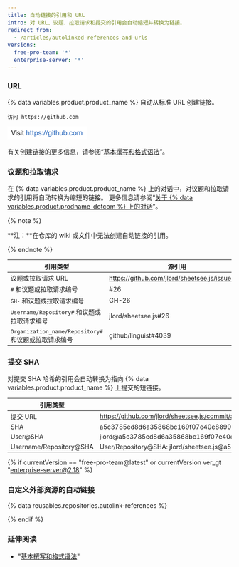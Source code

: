 ```yaml
---
title: 自动链接的引用和 URL
intro: 对 URL、议题、拉取请求和提交的引用会自动缩短并转换为链接。
redirect_from:
  - /articles/autolinked-references-and-urls
versions:
  free-pro-team: '*'
  enterprise-server: '*'
---
```


### URL

{% data variables.product.product_name %} 自动从标准 URL 创建链接。

`访问 https://github.com`

![显示的自动链接的 URL](/assets/images/help/writing/url-autolink-rendered.png)

有关创建链接的更多信息，请参阅“[基本撰写和格式语法](/articles/basic-writing-and-formatting-syntax/#links)”。

### 议题和拉取请求

在 {% data variables.product.product_name %} 上的对话中，对议题和拉取请求的引用将自动转换为缩短的链接。 更多信息请参阅“[关于 {% data variables.product.prodname_dotcom %} 上的对话](/articles/about-conversations-on-github)”。

{% note %}

**注：**在仓库的 wiki 或文件中无法创建自动链接的引用。

{% endnote %}

| 引用类型                                       | 源引用                                            | 短链接                                                                    |
| ------------------------------------------ | ---------------------------------------------- | ---------------------------------------------------------------------- |
| 议题或拉取请求 URL                                | https://github.com/jlord/sheetsee.js/issues/26 | [#26](https://github.com/jlord/sheetsee.js/issues/26)                  |
| `#` 和议题或拉取请求编号                             | #26                                            | [#26](https://github.com/jlord/sheetsee.js/issues/26)                  |
| `GH-` 和议题或拉取请求编号                           | GH-26                                          | [GH-26](https://github.com/jlord/sheetsee.js/issues/26)                |
| `Username/Repository#` 和议题或拉取请求编号          | jlord/sheetsee.js#26                           | [jlord/sheetsee.js#26](https://github.com/jlord/sheetsee.js/issues/26) |
| `Organization_name/Repository#` 和议题或拉取请求编号 | github/linguist#4039                           | [github/linguist#4039](https://github.com/github/linguist/pull/4039)   |

### 提交 SHA

对提交 SHA 哈希的引用会自动转换为指向 {% data variables.product.product_name %} 上提交的短链接。

| 引用类型                    | 源引用                                                                                  | 短链接                                                                                                               |
| ----------------------- | ------------------------------------------------------------------------------------ | ----------------------------------------------------------------------------------------------------------------- |
| 提交 URL                  | https://github.com/jlord/sheetsee.js/commit/a5c3785ed8d6a35868bc169f07e40e889087fd2e | [a5c3785](https://github.com/jlord/sheetsee.js/commit/a5c3785ed8d6a35868bc169f07e40e889087fd2e)                   |
| SHA                     | a5c3785ed8d6a35868bc169f07e40e889087fd2e                                             | [a5c3785](https://github.com/jlord/sheetsee.js/commit/a5c3785ed8d6a35868bc169f07e40e889087fd2e)                   |
| User@SHA                | jlord@a5c3785ed8d6a35868bc169f07e40e889087fd2e                                       | [jlord@a5c3785](https://github.com/jlord/sheetsee.js/commit/a5c3785ed8d6a35868bc169f07e40e889087fd2e)             |
| Username/Repository@SHA | User/Repository@SHA: jlord/sheetsee.js@a5c3785ed8d6a35868bc169f07e40e889087fd2e      | [jlord/sheetsee.js@a5c3785](https://github.com/jlord/sheetsee.js/commit/a5c3785ed8d6a35868bc169f07e40e889087fd2e) |

{% if currentVersion == "free-pro-team@latest" or currentVersion ver_gt "enterprise-server@2.18" %}
### 自定义外部资源的自动链接

{% data reusables.repositories.autolink-references %}

{% endif %}

### 延伸阅读

- "[基本撰写和格式语法](/articles/basic-writing-and-formatting-syntax)"
